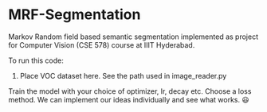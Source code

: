 # MRF-Segmentation
Markov Random field based semantic segmentation implemented as project for Computer Vision (CSE 578) course at IIIT Hyderabad.

To run this code:
1. Place VOC dataset here. See the path used in image_reader.py

Train the model with your choice of optimizer, lr, decay etc. Choose a loss method. We can implement our ideas individually and see what works. :smiley:
